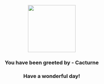 <p align="center">
    <img src="https://raw.githubusercontent.com/PokeAPI/sprites/master/sprites/pokemon/332.png" width="150" height="150">
</p>
<h3 align="center">You have been greeted by - <b>Cacturne</b></h3>
<h3 align="center">Have a wonderful day!</h3>
